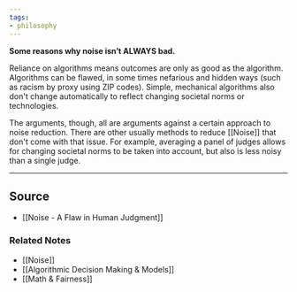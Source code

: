 ```yaml
---
tags:
- philosophy
---
```

**Some reasons why noise isn’t ALWAYS bad.**

Reliance on algorithms means outcomes are only as good as the algorithm. Algorithms can be flawed, in some times nefarious and hidden ways (such as racism by proxy using ZIP codes). Simple, mechanical algorithms also don't change automatically to reflect changing societal norms or technologies. 

The arguments, though, all are arguments against a certain approach to noise reduction. There are other usually methods to reduce [[Noise]] that don't come with that issue. For example, averaging a panel of judges allows for changing societal norms to be taken into account, but also is less noisy than a single judge.

---

## Source
- [[Noise - A Flaw in Human Judgment]]

### Related Notes
- [[Noise]] 
- [[Algorithmic Decision Making & Models]] 
- [[Math & Fairness]]